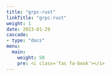 ```yaml
---
title: "grpc-rust"
linkTitle: "grpc-rust"
weight: 1
date: 2023-01-29
cascade:
- type: "docs"
menu:
  main:
    weight: 50
    pre: <i class='fas fa-book'></i>
---
```




